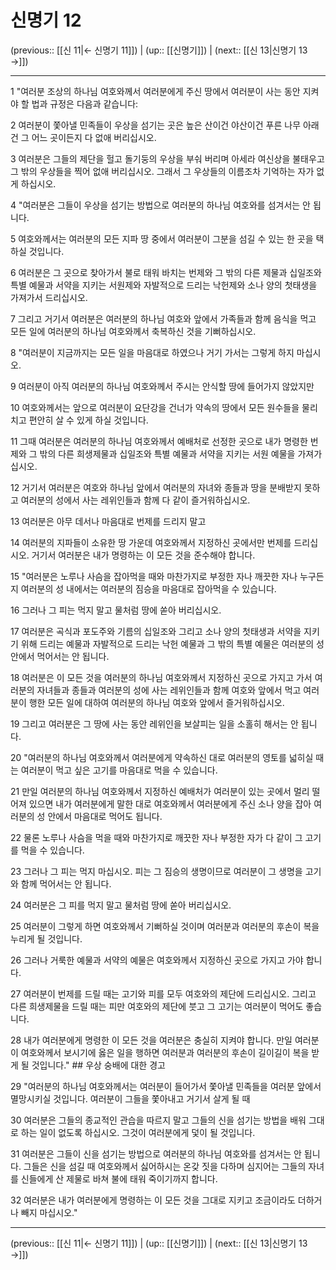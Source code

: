 # 신명기 12

(previous:: [[신 11|← 신명기 11]]) | (up:: [[신명기]]) | (next:: [[신 13|신명기 13 →]])

***




1 
"여러분 조상의 하나님 여호와께서 여러분에게 주신 땅에서 여러분이 사는 동안 지켜야 할 법과 규정은 다음과 같습니다: 



2 
여러분이 쫓아낼 민족들이 우상을 섬기는 곳은 높은 산이건 야산이건 푸른 나무 아래건 그 어느 곳이든지 다 없애 버리십시오. 



3 
여러분은 그들의 제단을 헐고 돌기둥의 우상을 부숴 버리며 아세라 여신상을 불태우고 그 밖의 우상들을 찍어 없애 버리십시오. 그래서 그 우상들의 이름조차 기억하는 자가 없게 하십시오. 



4 
"여러분은 그들이 우상을 섬기는 방법으로 여러분의 하나님 여호와를 섬겨서는 안 됩니다. 



5 
여호와께서는 여러분의 모든 지파 땅 중에서 여러분이 그분을 섬길 수 있는 한 곳을 택하실 것입니다. 



6 
여러분은 그 곳으로 찾아가서 불로 태워 바치는 번제와 그 밖의 다른 제물과 십일조와 특별 예물과 서약을 지키는 서원제와 자발적으로 드리는 낙헌제와 소나 양의 첫태생을 가져가서 드리십시오. 



7 
그리고 거기서 여러분은 여러분의 하나님 여호와 앞에서 가족들과 함께 음식을 먹고 모든 일에 여러분의 하나님 여호와께서 축복하신 것을 기뻐하십시오. 



8 
"여러분이 지금까지는 모든 일을 마음대로 하였으나 거기 가서는 그렇게 하지 마십시오. 



9 
여러분이 아직 여러분의 하나님 여호와께서 주시는 안식할 땅에 들어가지 않았지만 



10 
여호와께서는 앞으로 여러분이 요단강을 건너가 약속의 땅에서 모든 원수들을 물리치고 편안히 살 수 있게 하실 것입니다. 



11 
그때 여러분은 여러분의 하나님 여호와께서 예배처로 선정한 곳으로 내가 명령한 번제와 그 밖의 다른 희생제물과 십일조와 특별 예물과 서약을 지키는 서원 예물을 가져가십시오. 



12 
거기서 여러분은 여호와 하나님 앞에서 여러분의 자녀와 종들과 땅을 분배받지 못하고 여러분의 성에서 사는 레위인들과 함께 다 같이 즐거워하십시오. 



13 
여러분은 아무 데서나 마음대로 번제를 드리지 말고 



14 
여러분의 지파들이 소유한 땅 가운데 여호와께서 지정하신 곳에서만 번제를 드리십시오. 거기서 여러분은 내가 명령하는 이 모든 것을 준수해야 합니다. 



15 
"여러분은 노루나 사슴을 잡아먹을 때와 마찬가지로 부정한 자나 깨끗한 자나 누구든지 여러분의 성 내에서는 여러분의 짐승을 마음대로 잡아먹을 수 있습니다. 



16 
그러나 그 피는 먹지 말고 물처럼 땅에 쏟아 버리십시오. 



17 
여러분은 곡식과 포도주와 기름의 십일조와 그리고 소나 양의 첫태생과 서약을 지키기 위해 드리는 예물과 자발적으로 드리는 낙헌 예물과 그 밖의 특별 예물은 여러분의 성 안에서 먹어서는 안 됩니다. 



18 
여러분은 이 모든 것을 여러분의 하나님 여호와께서 지정하신 곳으로 가지고 가서 여러분의 자녀들과 종들과 여러분의 성에 사는 레위인들과 함께 여호와 앞에서 먹고 여러분이 행한 모든 일에 대하여 여러분의 하나님 여호와 앞에서 즐거워하십시오. 



19 
그리고 여러분은 그 땅에 사는 동안 레위인을 보살피는 일을 소홀히 해서는 안 됩니다. 



20 
"여러분의 하나님 여호와께서 여러분에게 약속하신 대로 여러분의 영토를 넓히실 때는 여러분이 먹고 싶은 고기를 마음대로 먹을 수 있습니다. 



21 
만일 여러분의 하나님 여호와께서 지정하신 예배처가 여러분이 있는 곳에서 멀리 떨어져 있으면 내가 여러분에게 말한 대로 여호와께서 여러분에게 주신 소나 양을 잡아 여러분의 성 안에서 마음대로 먹어도 됩니다. 



22 
물론 노루나 사슴을 먹을 때와 마찬가지로 깨끗한 자나 부정한 자가 다 같이 그 고기를 먹을 수 있습니다. 



23 
그러나 그 피는 먹지 마십시오. 피는 그 짐승의 생명이므로 여러분이 그 생명을 고기와 함께 먹어서는 안 됩니다. 



24 
여러분은 그 피를 먹지 말고 물처럼 땅에 쏟아 버리십시오. 



25 
여러분이 그렇게 하면 여호와께서 기뻐하실 것이며 여러분과 여러분의 후손이 복을 누리게 될 것입니다. 



26 
그러나 거룩한 예물과 서약의 예물은 여호와께서 지정하신 곳으로 가지고 가야 합니다. 



27 
여러분이 번제를 드릴 때는 고기와 피를 모두 여호와의 제단에 드리십시오. 그리고 다른 희생제물을 드릴 때는 피만 여호와의 제단에 붓고 그 고기는 여러분이 먹어도 좋습니다. 



28 
내가 여러분에게 명령한 이 모든 것을 여러분은 충실히 지켜야 합니다. 만일 여러분이 여호와께서 보시기에 옳은 일을 행하면 여러분과 여러분의 후손이 길이길이 복을 받게 될 것입니다." ## 우상 숭배에 대한 경고 



29 
"여러분의 하나님 여호와께서는 여러분이 들어가서 쫓아낼 민족들을 여러분 앞에서 멸망시키실 것입니다. 여러분이 그들을 쫓아내고 거기서 살게 될 때 



30 
여러분은 그들의 종교적인 관습을 따르지 말고 그들의 신을 섬기는 방법을 배워 그대로 하는 일이 없도록 하십시오. 그것이 여러분에게 덫이 될 것입니다. 



31 
여러분은 그들이 신을 섬기는 방법으로 여러분의 하나님 여호와를 섬겨서는 안 됩니다. 그들은 신을 섬길 때 여호와께서 싫어하시는 온갖 짓을 다하며 심지어는 그들의 자녀를 신들에게 산 제물로 바쳐 불에 태워 죽이기까지 합니다. 



32 
여러분은 내가 여러분에게 명령하는 이 모든 것을 그대로 지키고 조금이라도 더하거나 빼지 마십시오."

***

(previous:: [[신 11|← 신명기 11]]) | (up:: [[신명기]]) | (next:: [[신 13|신명기 13 →]])
